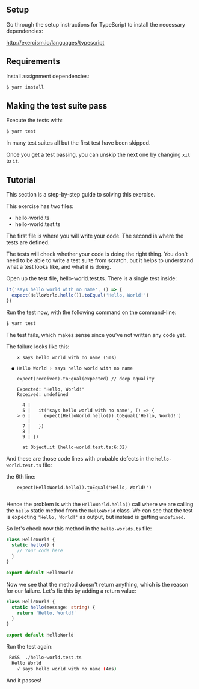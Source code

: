 ## Setup

Go through the setup instructions for TypeScript to
install the necessary dependencies:

http://exercism.io/languages/typescript

## Requirements

Install assignment dependencies:

```bash
$ yarn install
```

## Making the test suite pass

Execute the tests with:

```bash
$ yarn test
```

In many test suites all but the first test have been skipped.

Once you get a test passing, you can unskip the next one by
changing `xit` to `it`.

## Tutorial

This section is a step-by-step guide to solving this exercise.

This exercise has two files:

- hello-world.ts
- hello-world.test.ts

The first file is where you will write your code.
The second is where the tests are defined.

The tests will check whether your code is doing the right thing.
You don't need to be able to write a test suite from scratch,
but it helps to understand what a test looks like, and what
it is doing.

Open up the test file, hello-world.test.ts.
There is a single test inside:

```typescript
it('says hello world with no name', () => {
  expect(HelloWorld.hello()).toEqual('Hello, World!')
})
```

Run the test now, with the following command on the command-line:

```bash
$ yarn test
```

The test fails, which makes sense since you've not written any code yet.

The failure looks like this:

```
    × says hello world with no name (5ms)

  ● Hello World › says hello world with no name

    expect(received).toEqual(expected) // deep equality

    Expected: "Hello, World!"
    Received: undefined

      4 |
      5 |   it('says hello world with no name', () => {
    > 6 |     expect(HelloWorld.hello()).toEqual('Hello, World!')
        |                                ^
      7 |   })
      8 |
      9 | })

      at Object.it (hello-world.test.ts:6:32)
```

And these are those code lines with probable defects in the `hello-world.test.ts` file:

the 6th line:

```
    expect(HelloWorld.hello)).toEqual('Hello, World!')
                              ^
```

Hence the problem is with the `HelloWorld.hello()` call where we are calling the `hello` static method from the `HelloWorld` class.
We can see that the test is expecting `'Hello, World!'` as output, but instead is getting `undefined`.

So let's check now this method in the `hello-worlds.ts` file:

```typescript
class HelloWorld {
  static hello() {
    // Your code here
  }
}

export default HelloWorld
```

Now we see that the method doesn't return anything, which is the reason for our failure. Let's fix this by adding a return value:

```typescript
class HelloWorld {
  static hello(message: string) {
    return 'Hello, World!'
  }
}

export default HelloWorld
```

Run the test again:

```bash
 PASS  ./hello-world.test.ts
  Hello World
    √ says hello world with no name (4ms)
```

And it passes!

